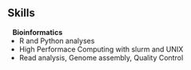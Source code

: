 ## Skills


<h4 style="margin:0 10px 0;">Bioinformatics</h4>

<ul style="margin:0 0 5px;">
  <li>R and Python analyses</li>
  <li>High Performace Computing with slurm and UNIX</li>
  <li>Read analysis, Genome assembly, Quality Control</li>
</ul>
  

